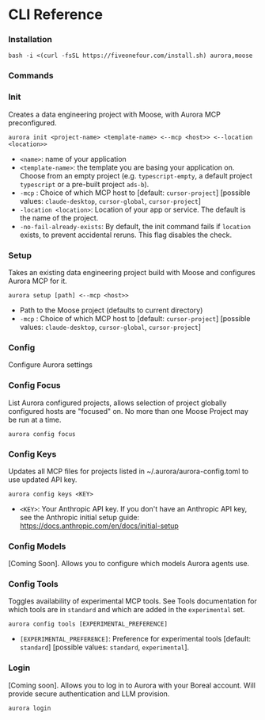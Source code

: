 # CLI Reference

### Installation

```
bash -i <(curl -fsSL https://fiveonefour.com/install.sh) aurora,moose
```

### Commands

### Init

Creates a data engineering project with Moose, with Aurora MCP preconfigured.

```
aurora init <project-name> <template-name> <--mcp <host>> <--location <location>> 
```

- `<name>`: name of your application
- `<template-name>`: the template you are basing your application on. Choose from an empty project (e.g. `typescript-empty`, a default project `typescript` or a pre-built project `ads-b`).
- `-mcp` <host>: Choice of which MCP host to [default: `cursor-project`] [possible values: `claude-desktop`, `cursor-global`, `cursor-project`]
- `-location <location>`: Location of your app or service. The default is the name of the project.
- `-no-fail-already-exists`: By default, the init command fails if `location` exists, to prevent accidental reruns. This flag disables the check.

### Setup

Takes an existing data engineering project build with Moose and configures Aurora MCP for it.

```
aurora setup [path] <--mcp <host>>
```

- Path to the Moose project (defaults to current directory)
- `-mcp` <host>: Choice of which MCP host to [default: `cursor-project`] [possible values: `claude-desktop`, `cursor-global`, `cursor-project`]

### Config

Configure Aurora settings

### Config Focus

List Aurora configured projects, allows selection of project globally configured hosts are "focused" on. No more than one Moose Project may be run at a time.

```
aurora config focus
```

### Config Keys

Updates all MCP files for projects listed in ~/.aurora/aurora-config.toml to use updated API key.

```
aurora config keys <KEY>
```

- `<KEY>`: Your Anthropic API key. If you don't have an Anthropic API key, see the Anthropic initial setup guide: https://docs.anthropic.com/en/docs/initial-setup

### Config Models

[Coming Soon]. Allows you to configure which models Aurora agents use.

### Config Tools

Toggles availability of experimental MCP tools. See Tools documentation for which tools are in `standard` and which are added in the `experimental` set.

```
aurora config tools [EXPERIMENTAL_PREFERENCE]
```

- `[EXPERIMENTAL_PREFERENCE]`: Preference for experimental tools [default: `standard`] [possible values: `standard`, `experimental`].

### Login

[Coming soon]. Allows you to log in to Aurora with your Boreal account. Will provide secure authentication and LLM provision.

```
aurora login
```
